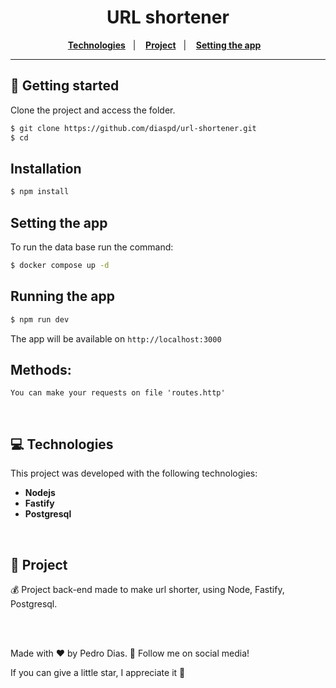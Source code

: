 <h1 align="center">
  URL shortener
</h1>

<p align="center">
  <a href="#-Technologies"><b>Technologies</b></a>&nbsp;&nbsp;&nbsp;|&nbsp;&nbsp;&nbsp;
  <a href="#-Project"><b>Project</b></a>&nbsp;&nbsp;&nbsp;|&nbsp;&nbsp;&nbsp;
  <a href="#-Setting the app"><b>Setting the app</b></a>&nbsp;&nbsp;&nbsp;
</p>

---

## 🚀 Getting started

Clone the project and access the folder.

```bash
$ git clone https://github.com/diaspd/url-shortener.git
$ cd 
```

## Installation

```bash
$ npm install
```

## Setting the app
To run the data base run the command: 

```bash
$ docker compose up -d
```

## Running the app

```bash
$ npm run dev
```

The app will be available on `http://localhost:3000`

<h2>Methods: </h2>

```
You can make your requests on file 'routes.http'
```

</br>

## 💻 Technologies

This project was developed with the following technologies:
<b>
- Nodejs
- Fastify
- Postgresql
</b>

</br>

## 📄 Project
💰 Project back-end made to make url shorter, using Node, Fastify, Postgresql.

<br></br>

Made with ♥ by Pedro Dias. 👋 Follow me on social media! </br>

If you can give a little star, I appreciate it 🤩
